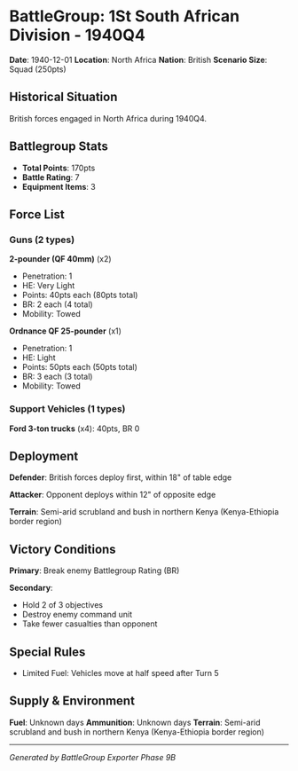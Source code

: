 # BattleGroup: 1St South African Division - 1940Q4

**Date**: 1940-12-01
**Location**: North Africa
**Nation**: British
**Scenario Size**: Squad (250pts)

## Historical Situation

British forces engaged in North Africa during 1940Q4.

## Battlegroup Stats

- **Total Points**: 170pts
- **Battle Rating**: 7
- **Equipment Items**: 3

## Force List

### Guns (2 types)

**2-pounder (QF 40mm)** (x2)
- Penetration: 1
- HE: Very Light
- Points: 40pts each (80pts total)
- BR: 2 each (4 total)
- Mobility: Towed

**Ordnance QF 25-pounder** (x1)
- Penetration: 1
- HE: Light
- Points: 50pts each (50pts total)
- BR: 3 each (3 total)
- Mobility: Towed

### Support Vehicles (1 types)

**Ford 3-ton trucks** (x4): 40pts, BR 0

## Deployment

**Defender**: British forces deploy first, within 18" of table edge

**Attacker**: Opponent deploys within 12" of opposite edge

**Terrain**: Semi-arid scrubland and bush in northern Kenya (Kenya-Ethiopia border region)

## Victory Conditions

**Primary**: Break enemy Battlegroup Rating (BR)

**Secondary**:
- Hold 2 of 3 objectives
- Destroy enemy command unit
- Take fewer casualties than opponent

## Special Rules

- Limited Fuel: Vehicles move at half speed after Turn 5

## Supply & Environment

**Fuel**: Unknown days
**Ammunition**: Unknown days
**Terrain**: Semi-arid scrubland and bush in northern Kenya (Kenya-Ethiopia border region)

---

*Generated by BattleGroup Exporter Phase 9B*
